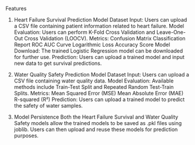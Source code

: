 Features
1. Heart Failure Survival Prediction Model
Dataset Input:
        Users can upload a CSV file containing patient information related to heart failure.
Model Evaluation:
        Users can perform K-Fold Cross Validation and Leave-One-Out Cross Validation (LOOCV).
Metrics:
        Confusion Matrix
        Classification Report
        ROC AUC Curve
        Logarithmic Loss
        Accuracy Score
Model Download:
        The trained Logistic Regression model can be downloaded for further use.
Prediction:
        Users can upload a trained model and input new data to get survival predictions.

   
2. Water Quality Safety Prediction Model
Dataset Input:
        Users can upload a CSV file containing water quality data.
Model Evaluation:
        Available methods include Train-Test Split and Repeated Random Test-Train Splits.
Metrics:
        Mean Squared Error (MSE)
        Mean Absolute Error (MAE)
        R-squared (R²)
Prediction:
        Users can upload a trained model to predict the safety of water samples.
   
3. Model Persistence
Both the Heart Failure Survival and Water Quality Safety models allow the trained models to be saved as .pkl files using joblib. Users can then upload and reuse these models for prediction purposes.
      

